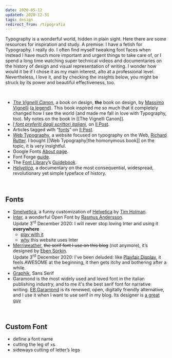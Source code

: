 ```yaml
---
date: 2020-05-12
updated: 2020-12-31
tags: design
redirect_from: /tipografia
---
```

Typography is a wonderful world, hidden in plain sight. Here there are some resources for inspiration and study.
A premise: I have a fetish for Typography. I really do. I often find myself tweaking font faces when instead I have much more important and urgent things to take care of, or I spend a long time watching super technical videos and documentaries on the history of design and visual representation of writing. I wonder how would it be if I chose it as my main interest, alto at a professional level. Nevertheless, I love it, and by checking the insights below, you might be struck by its power and beautiful effectiveness, too.

<br>

- [<cite>The Vignelli Canon</cite>](https://rationale-design.com/resources/vignelli-canon/ "The Vignelli Canon on Rationale Design"), a book on design, **the** book on design, by [Massimo Vignelli](https://www.wikiwand.com/en/Massimo_Vignelli "Massimo Vignelli on Wikipedia") ([a legend](https://nyti.ms/1mzoUBo "Massimo Vignelli, Visionary Designer Who Untangled the Subway, Dies at 83")). This book inspired me so much that it completely changed how I see the world (and made me fall in love with Typography, too). My notes on the book in [[The Vignelli Canon]].
- [*I font preferiti dagli scrittori italiani*](https://www.ilpost.it/2020/02/09/font-preferiti-scrittori-italiani/ "I font preferiti dagli scrittori italiani - Il Post"), on [Il Post](https://ilpost.it).
- Articles tagged with “[fonts](https://www.ilpost.it/tag/font/)” on [Il Post](https://ilpost.it).
- [Web Typography](http://webtypography.net/ "Web Typography"), a website focused on typography on the Web, [Richard Rutter](http://clagnut.com/ "Richard Rutter"). I bought [[Web Typography|the homonymous book]] on the topic, it is very insightful.
- Google Fonts [About page](https://fonts.google.com/about "Google Fonts About page").
- Font Forge [guide](http://designwithfontforge.com/en-US/index.html).
- The [Font Library](https://fontlibrary.org/ "Font Library")’s [Guidebook](https://fontlibrary.org/en/guidebook "Guidebook page on Font Library").
- [*Helvetica*](https://www.imdb.com/title/tt0847817/ "Helvetica on IMDb"), a documentary on the most consequential, widespread, revolutionary yet simple typeface of history.

<br>

## Fonts

- [Smelvetica](http://tholman.com/post/smelvetica "Smelvetica on Tim Holman website"), a funny customization of [Helvetica](https://en.wikipedia.org/wiki/Helvetica "Helvetica on Wikipedia") by [Tim Holman](https://tholman.com "Tim Holman's website").
- [Inter](https://rsms.me/inter "Inter official website"), a wonderful Open Font by [Rasmus Andersson](https://rsms.me "Rasmus Andersson’s website").   
Update 3<sup>rd</sup> December 2020: I will never stop loving Inter and using it **everywhere**
	- [play with it](https://rsms.me/inter/lab/ "Inter lab")
	- [why](/genesi#tipografia "Genesi, tipografia") this website uses Inter
- [Merriweather](https://github.com/SorkinType/Merriweather), ~~the serif font I use on this blog~~ (not anymore), it’s designed by [Eben Sorkin](http://sorkintype.com/about.html "About Eben Sorkin").   
Update 3<sup>rd</sup> December 2020: I've been deluded: like [Playfair Display](https://github.com/clauseggers/Playfair-Display), it feels AWESOME at the beginning, it then gets itchy and bothering after a while.
- [Graphik](https://commercialtype.com/catalog/graphik), Sans Serif
- Garamond is the most widely used and loved font in the italian publishing industry, and to me it's the best serif font for narrative writing. [EB Garamond](http://www.georgduffner.at/ebgaramond/ "EB Garamond official website") is its renewed, open, digitally friendly alternative, and I use it when I want to use serif in my blog. Its designer is [a great guy](http://georgduffner.at/ "George Duffner personal website")

<br>

## Custom Font

- define a font name
- cutting the leg of `x`s
- sideways cutting of letter’s legs